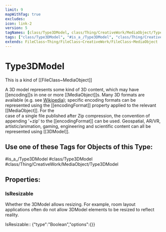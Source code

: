 ```yaml
---
limit: 9
mapWithTag: true
excludes:
icon: link-2
version: 5
tagNames: [class/Type3DModel, class/Thing/CreativeWork/MediaObject/Type3DModel, is_a_/Type3DModel, schema-org/Type3DModel]
tags: ["class/Type3DModel", "#is_a_/Type3DModel", "class/Thing/CreativeWork/MediaObject/Type3DModel"]
extends: FileClass~Thing/FileClass~CreativeWork/FileClass~MediaObject
---
```


# Type3DModel
This is a kind of [[FileClass~MediaObject]]

A 3D model represents some kind of 3D content, which may have [[encoding]]s in one or more [[MediaObject]]s. Many 3D formats are available (e.g. see [Wikipedia](https://en.wikipedia.org/wiki/Category:3D\_graphics\_file\_formats)); specific encoding formats can be represented using the [[encodingFormat]] property applied to the relevant [[MediaObject]]. For the  
 case of a single file published after Zip compression, the convention of appending '+zip' to the [[encodingFormat]] can be used. Geospatial, AR/VR, artistic/animation, gaming, engineering and scientific content can all be represented using [[3DModel]].


## Use one of these Tags for Objects of this Type:

#is_a_/Type3DModel
#class/Type3DModel
#class/Thing/CreativeWork/MediaObject/Type3DModel

## Properties:

### IsResizable
Whether the 3DModel allows resizing. For example, room layout applications often do not allow 3DModel elements to be resized to reflect reality.

IsResizable:: {"type":"Boolean","options":{}}



